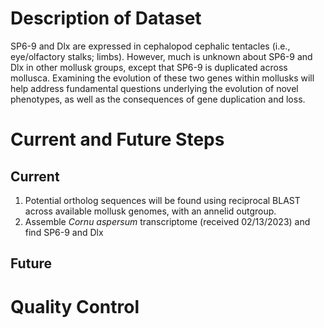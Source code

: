 # Description of Dataset

SP6-9 and Dlx are expressed in cephalopod cephalic tentacles (i.e., eye/olfactory stalks; limbs). However, much is unknown about SP6-9 and Dlx in other mollusk groups, except that SP6-9 is duplicated across mollusca. Examining the evolution of these two genes within mollusks will help address fundamental questions underlying the evolution of novel phenotypes, as well as the consequences of gene duplication and loss.


# Current and Future Steps

## Current

1) Potential ortholog sequences will be found using reciprocal BLAST across available mollusk genomes, with an annelid outgroup. 
2) Assemble *Cornu aspersum* transcriptome (received 02/13/2023) and find SP6-9 and Dlx

## Future

# Quality Control


